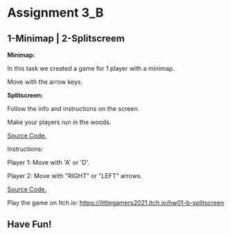 # Assignment 3_B
## 1-Minimap | 2-Splitscreem

**Minimap:**

In this task we created a game for 1 player with a minimap.

Move with the arrow keys.



**Splitscreen:**

Follow the info and instructions on the screen.

Make your players run in the woods.

[Source Code.](2A_Minimap)

Instructions:

Player 1: Move with 'A' or 'D'.

Player 2: Move with "RIGHT" or "LEFT" arrows.
 
[Source Code.](2B_Splitscreen)

Play the game on Itch.io:
https://littlegamers2021.itch.io/hw01-b-splitscreen
  
## **Have Fun!**

